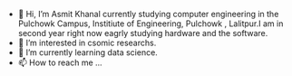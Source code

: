 - 👋 Hi, I’m Asmit Khanal currently studying computer engineering in the Pulchowk Campus, Institiute of Engineering, Pulchowk , Lalitpur.I am in second year right now eagrly studying hardware and the software.
- 👀 I’m interested in csomic researchs.
- 🌱 I’m currently learning data science.
- 📫 How to reach me ...

<!---
khanalasmit/khanalasmit is a ✨ special ✨ repository because its `README.md` (this file) appears on your GitHub profile.
You can click the Preview link to take a look at your changes.
--->
